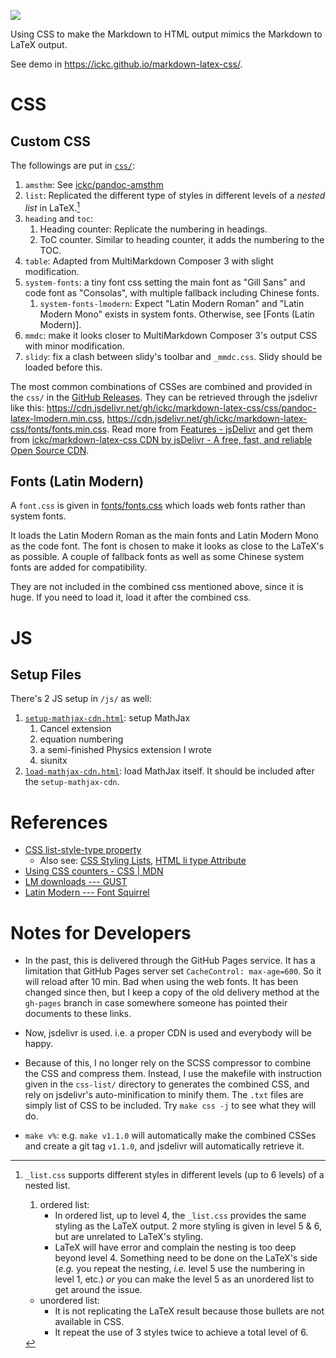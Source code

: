 [![](https://data.jsdelivr.com/v1/package/gh/ickc/markdown-latex-css/badge)](https://www.jsdelivr.com/package/gh/ickc/markdown-latex-css)

Using CSS to make the Markdown to HTML output mimics the Markdown to LaTeX output.

See demo in <https://ickc.github.io/markdown-latex-css/>.

# CSS #

## Custom CSS ##

The followings are put in [`css/`](css/):

1. `amsthm`: See [ickc/pandoc-amsthm](https://github.com/ickc/pandoc-amsthm)
2. `list`: Replicated the different type of styles in different levels of a *nested list* in LaTeX.[^list]
3. `heading` and `toc`:
	1. Heading counter: Replicate the numbering in headings.  
	2. ToC counter. Similar to heading counter, it adds the numbering to the TOC.  
4. `table`: Adapted from MultiMarkdown Composer 3 with slight modification.
5. `system-fonts`: a tiny font css setting the main font as "Gill Sans" and code font as "Consolas", with multiple fallback including Chinese fonts.
	1. `system-fonts-lmodern`: Expect "Latin Modern Roman" and "Latin Modern Mono" exists in system fonts. Otherwise, see [Fonts (Latin Modern)].
6. `mmdc`: make it looks closer to MultiMarkdown Composer 3's output CSS with minor modification.
7. `slidy`: fix a clash between slidy's toolbar and `_mmdc.css`. Slidy should be loaded before this.

The most common combinations of CSSes are combined and provided in the `css/` in the [GitHub Releases](https://github.com/ickc/markdown-latex-css/releases/latest). They can be retrieved through the jsdelivr like this: <https://cdn.jsdelivr.net/gh/ickc/markdown-latex-css/css/pandoc-latex-lmodern.min.css>, <https://cdn.jsdelivr.net/gh/ickc/markdown-latex-css/fonts/fonts.min.css>. Read more from [Features - jsDelivr](https://www.jsdelivr.com/features) and get them from [ickc/markdown-latex-css CDN by jsDelivr - A free, fast, and reliable Open Source CDN](https://www.jsdelivr.com/package/gh/ickc/markdown-latex-css).

## Fonts (Latin Modern) ##

A `font.css` is given in [fonts/fonts.css](https://cdn.jsdelivr.net/gh/ickc/markdown-latex-css/fonts/fonts.min.css) which loads web fonts rather than system fonts.

It loads the Latin Modern Roman as the main fonts and Latin Modern Mono as the code font. The font is chosen to make it looks as close to the LaTeX's as possible. A couple of fallback fonts as well as some Chinese system fonts are added for compatibility.

They are not included in the combined css mentioned above, since it is huge. If you need to load it, load it after the combined css.

# JS #

## Setup Files ##

There's 2 JS setup in `/js/` as well:

1. [`setup-mathjax-cdn.html`](js/setup-mathjax-cdn.html): setup MathJax
	1. Cancel extension
	2. equation numbering
	3. a semi-finished Physics extension I wrote
	4. siunitx
2. [`load-mathjax-cdn.html`](js/load-mathjax-cdn.html): load MathJax itself. It should be included after the `setup-mathjax-cdn`.

# References #

- [CSS list-style-type property](http://www.w3schools.com/cssref/pr_list-style-type.asp)
	- Also see: [CSS Styling Lists](http://www.w3schools.com/css/css_list.asp), [HTML li type Attribute](http://www.w3schools.com/tags/att_li_type.asp)
- [Using CSS counters - CSS | MDN](https://developer.mozilla.org/en-US/docs/Web/CSS/CSS_Lists_and_Counters/Using_CSS_counters)  
- [LM downloads --- GUST](http://www.gust.org.pl/projects/e-foundry/latin-modern/download)
- [Latin Modern --- Font Squirrel](http://www.fontsquirrel.com/fonts/list/find_fonts?q%5Bterm%5D=latin+modern&q%5Bsearch_check%5D=Y)

[^list]: `_list.css` supports different styles in different levels (up to 6 levels) of a nested list.

	1. ordered list:
		- In ordered list, up to level 4, the `_list.css` provides the same styling as the LaTeX output. 2 more styling is given in level 5 & 6, but are unrelated to LaTeX's styling.
		- LaTeX will have error and complain the nesting is too deep beyond level 4. Something need to be done on the LaTeX's side (*e.g.* you repeat the nesting, *i.e.* level 5 use the numbering in level 1, etc.) *or* you can make the level 5 as an unordered list to get around the issue.
	- unordered list:
		- It is not replicating the LaTeX result because those bullets are not available in CSS.
		- It repeat the use of 3 styles twice to achieve a total level of 6.

# Notes for Developers

- In the past, this is delivered through the GitHub Pages service. It has a limitation that GitHub Pages server set `CacheControl: max-age=600`. So it will reload after 10 min. Bad when using the web fonts. It has been changed since then, but I keep a copy of the old delivery method at the `gh-pages` branch in case somewhere someone has pointed their documents to these links.

- Now, jsdelivr is used. i.e. a proper CDN is used and everybody will be happy.

- Because of this, I no longer rely on the SCSS compressor to combine the CSS and compress them. Instead, I use the makefile with instruction given in the `css-list/` directory to generates the combined CSS, and rely on jsdelivr's auto-minification to minify them. The `.txt` files are simply list of CSS to be included. Try `make css -j` to see what they will do.

- `make v%`: e.g. `make v1.1.0` will automatically make the combined CSSes and create a git tag `v1.1.0`, and jsdelivr will automatically retrieve it.
